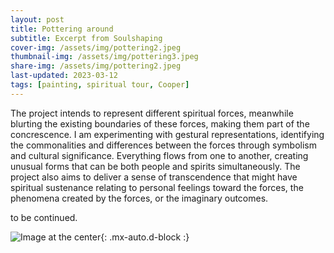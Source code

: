 ```yaml
---
layout: post
title: Pottering around
subtitle: Excerpt from Soulshaping
cover-img: /assets/img/pottering2.jpeg
thumbnail-img: /assets/img/pottering3.jpeg
share-img: /assets/img/pottering2.jpeg
last-updated: 2023-03-12
tags: [painting, spiritual tour, Cooper]
---
```



The project intends to represent different spiritual forces, meanwhile blurting the existing boundaries of these forces, making them part of the concrescence. I am experimenting with gestural representations, identifying the commonalities and differences between the forces through symbolism and cultural significance. Everything flows from one to another, creating unusual forms that can be both people and spirits simultaneously. The project also aims to deliver a sense of transcendence that might have spiritual sustenance relating to personal feelings toward the forces, the phenomena created by the forces, or the imaginary outcomes.

to be continued.

![Image at the center](https://github.com/zhengyuan-gao/blog/blob/master/assets/img/pottering3.jpeg?raw=true){: .mx-auto.d-block :}


